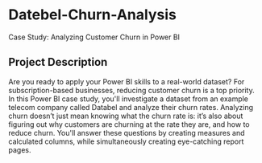# Datebel-Churn-Analysis
Case Study: Analyzing  Customer Churn in Power BI

## Project Description

Are you ready to apply your Power BI skills to a real-world dataset? For subscription-based businesses, reducing customer churn is a top priority. In this Power BI case study, you'll investigate a dataset from an example telecom company called Databel and analyze their churn rates. Analyzing churn doesn’t just mean knowing what the churn rate is: it’s also about figuring out why customers are churning at the rate they are, and how to reduce churn. You'll answer these questions by creating measures and calculated columns, while simultaneously creating eye-catching report pages.
